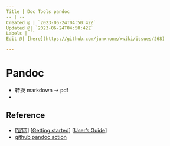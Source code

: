 ```yaml
---
Title | Doc Tools pandoc
-- | --
Created @ | `2023-06-24T04:50:42Z`
Updated @| `2023-06-24T04:50:42Z`
Labels | ``
Edit @| [here](https://github.com/junxnone/xwiki/issues/268)

---
```

# Pandoc
- 转换 markdown -> pdf
- 




## Reference
- [[官网](https://pandoc.org/)]  [[Getting started](https://pandoc.org/getting-started.html)] [[User’s Guide](https://pandoc.org/MANUAL.html)]
- [github pandoc action](https://github.com/pandoc/pandoc-action-example)

